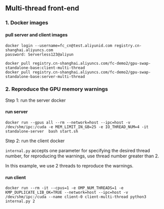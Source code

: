## Multi-thread front-end

### 1. Docker images

#### pull server and client images

```shell
docker login --username=fc_cn@test.aliyunid.com registry.cn-shanghai.aliyuncs.com
password: Serverless123@aliyun

docker pull registry.cn-shanghai.aliyuncs.com/fc-demo2/gpu-swap-standalone-base:client-multi-thread
docker pull registry.cn-shanghai.aliyuncs.com/fc-demo2/gpu-swap-standalone-base:server-multi-thread

```

### 2. Reproduce the GPU memory warnings

Step 1: run the server docker

#### run server

```shell
docker run --gpus all --rm --network=host --ipc=host -v /dev/shm/ipc:/cuda -e MEM_LIMIT_IN_GB=25 -e IO_THREAD_NUM=4 -it  standalone-server  bash start.sh
```

Step 2: run the client docker

`internal.py` accepts one parameter for specifying the desired thread number, for reproducing the warnings, use thread number greater than 2.

In this example, we use 2 threads to reproduce the warnings.

#### run client

```shell
docker run --rm -it --cpus=1 -e OMP_NUM_THREADS=1 -e KMP_DUPLICATE_LIB_OK=TRUE --network=host --ipc=host -v /dev/shm/ipc:/cuda --name client-0 client-multi-thread python3 internal.py 2
```